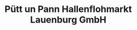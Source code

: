 ---
title: "Pütt un Pann Hallenflohmarkt Lauenburg GmbH"
url: /lauenburg-elbe/puett-un-pann-hallenflohmarkt-lauenburg-gmbh/
shop: Gebrauchtwaren
---